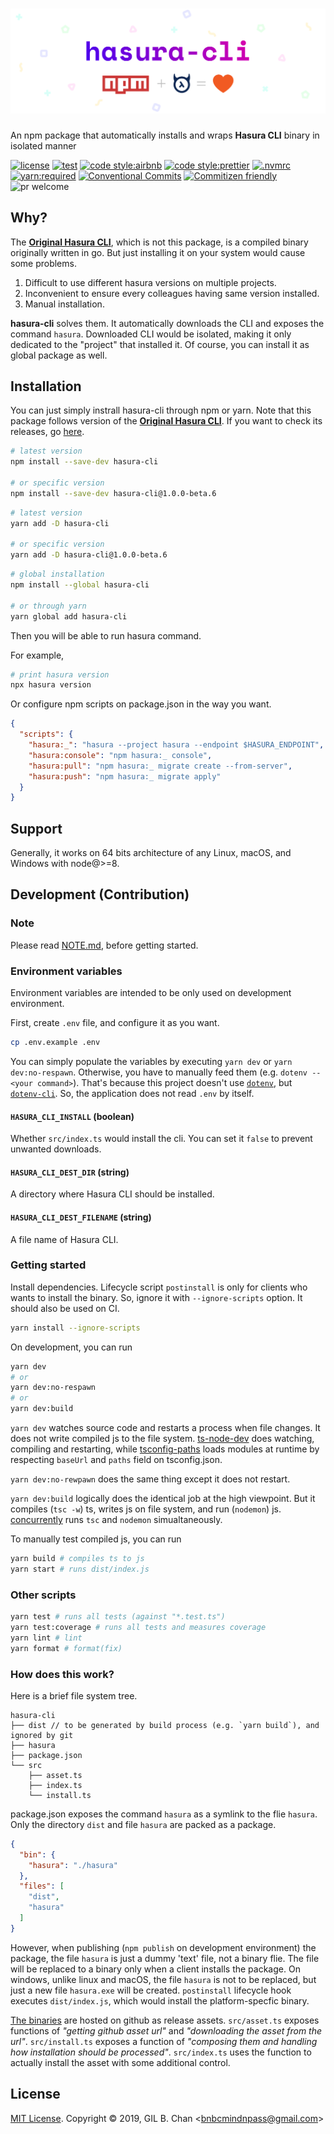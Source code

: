 # ![hasura-cli](./docs/assets/hasura-cli.svg)

An npm package that automatically installs and wraps **Hasura CLI** binary in isolated manner

[![license](https://img.shields.io/badge/license-MIT-ff4081.svg?style=flat-square&labelColor=black)](./LICENSE)
[![test](https://img.shields.io/badge/test-jest-7c4dff.svg?style=flat-square&labelColor=black)](./jest.config.js)
[![code style:airbnb](https://img.shields.io/badge/code_style-airbnb-448aff.svg?style=flat-square&labelColor=black)](https://github.com/airbnb/javascript)
[![code style:prettier](https://img.shields.io/badge/code_style-prettier-18ffff.svg?style=flat-square&labelColor=black)](https://prettier.io/)
[![.nvmrc](https://img.shields.io/badge/.nvmrc-10-00e676.svg?style=flat-square&labelColor=black)](./.nvmrc)
[![yarn:required](https://img.shields.io/badge/yarn-required-aeea00.svg?style=flat-square&labelColor=black)](https://yarnpkg.com/en/)
[![Conventional Commits](https://img.shields.io/badge/Conventional%20Commits-1.0.0-ffab00.svg?style=flat-square&labelColor=black)](https://conventionalcommits.org)
[![Commitizen friendly](https://img.shields.io/badge/Commitizen-cz_conventional_changelog-dd2c00.svg?style=flat-square&labelColor=black)](http://commitizen.github.io/cz-cli/)
![pr welcome](https://img.shields.io/badge/PRs-welcome-09FF33.svg?style=flat-square&labelColor=black)

## Why?

The [**Original Hasura CLI**](https://github.com/hasura/graphql-engine/tree/master/cli), which is not this package, is a compiled binary originally written in go. But just installing it on your system would cause some problems.

1. Difficult to use different hasura versions on multiple projects.
2. Inconvenient to ensure every colleagues having same version installed.
3. Manual installation.

**hasura-cli** solves them. It automatically downloads the CLI and exposes the command `hasura`. Downloaded CLI would be isolated, making it only dedicated to the "project" that installed it. Of course, you can install it as global package as well.

## Installation

You can just simply instrall hasura-cli through npm or yarn. Note that this package follows version of the [**Original Hasura CLI**](https://github.com/hasura/graphql-engine/tree/master/cli). If you want to check its releases, go [here](https://github.com/hasura/graphql-engine/releases).

```bash
# latest version
npm install --save-dev hasura-cli

# or specific version
npm install --save-dev hasura-cli@1.0.0-beta.6
```

```bash
# latest version
yarn add -D hasura-cli

# or specific version
yarn add -D hasura-cli@1.0.0-beta.6
```

```bash
# global installation
npm install --global hasura-cli

# or through yarn
yarn global add hasura-cli
```

Then you will be able to run hasura command.

For example,

```bash
# print hasura version
npx hasura version
```

Or configure npm scripts on package.json in the way you want.

```json
{
  "scripts": {
    "hasura:_": "hasura --project hasura --endpoint $HASURA_ENDPOINT",
    "hasura:console": "npm hasura:_ console",
    "hasura:pull": "npm hasura:_ migrate create --from-server",
    "hasura:push": "npm hasura:_ migrate apply"
  }
}
```

## Support

Generally, it works on 64 bits architecture of any Linux, macOS, and Windows with node@>=8.

## Development (Contribution)

### Note

Please read [NOTE.md](./docs/NOTE.md), before getting started.

### Environment variables

Environment variables are intended to be only used on development environment.

First, create `.env` file, and configure it as you want.

```bash
cp .env.example .env
```

You can simply populate the variables by executing `yarn dev` or `yarn dev:no-respawn`. Otherwise, you have to manually feed them (e.g. `dotenv -- <your command>`). That's because this project doesn't use [`dotenv`](https://github.com/motdotla/dotenv), but [`dotenv-cli`](https://github.com/entropitor/dotenv-cli). So, the application does not read `.env` by itself.

#### `HASURA_CLI_INSTALL` (boolean)

Whether `src/index.ts` would install the cli. You can set it `false` to prevent unwanted downloads.

#### `HASURA_CLI_DEST_DIR` (string)

A directory where Hasura CLI should be installed.

#### `HASURA_CLI_DEST_FILENAME` (string)

A file name of Hasura CLI.

### Getting started

Install dependencies. Lifecycle script `postinstall` is only for clients who wants to install the binary. So, ignore it with `--ignore-scripts` option. It should also be used on CI.

```bash
yarn install --ignore-scripts
```

On development, you can run

```bash
yarn dev
# or
yarn dev:no-respawn
# or
yarn dev:build
```

`yarn dev` watches source code and restarts a process when file changes. It does not write compiled js to the file system. [ts-node-dev](https://github.com/whitecolor/ts-node-dev) does watching, compiling and restarting, while [tsconfig-paths](https://github.com/dividab/tsconfig-paths) loads modules at runtime by respecting `baseUrl` and `paths` field on tsconfig.json.

`yarn dev:no-rewpawn` does the same thing except it does not restart.

`yarn dev:build` logically does the identical job at the high viewpoint. But it compiles (`tsc -w`) ts, writes js on file system, and run (`nodemon`) js. [concurrently](https://github.com/kimmobrunfeldt/concurrently) runs `tsc` and `nodemon` simualtaneously.

To manually test compiled js, you can run

```bash
yarn build # compiles ts to js
yarn start # runs dist/index.js
```

### Other scripts

```bash
yarn test # runs all tests (against "*.test.ts")
yarn test:coverage # runs all tests and measures coverage
yarn lint # lint
yarn format # format(fix)
```

### How does this work?

Here is a brief file system tree.

```
hasura-cli
├── dist // to be generated by build process (e.g. `yarn build`), and ignored by git
├── hasura
├── package.json
└── src
    ├── asset.ts
    ├── index.ts
    └── install.ts
```

package.json exposes the command `hasura` as a symlink to the flie `hasura`. Only the directory `dist` and file `hasura` are packed as a package.

```json
{
  "bin": {
    "hasura": "./hasura"
  },
  "files": [
    "dist",
    "hasura"
  ]
}
```

However, when publishing (`npm publish` on development environment) the package, the file `hasura` is just a dummy 'text' file, not a binary flie. The file will be replaced to a binary only when a client installs the package. On windows, unlike linux and macOS, the file `hasura` is not to be replaced, but just a new file `hasura.exe` will be created. `postinstall` lifecycle hook executes `dist/index.js`, which would install the platform-specfic binary.

[The binaries](https://github.com/hasura/graphql-engine/releases) are hosted on github as release assets. `src/asset.ts` exposes functions of _"getting github asset url"_ and _"downloading the asset from the url"_. `src/install.ts` exposes a function of _"composing them and handling how installation should be processed"_. `src/index.ts` uses the function to actually install the asset with some additional control.

## License

[MIT License](LICENSE). Copyright &copy; 2019, GIL B. Chan <[bnbcmindnpass@gmail.com](mailto:bnbcmindnpass@gmail.com)>
